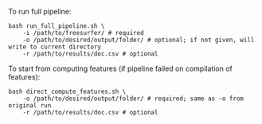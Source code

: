 To run full pipeline:
```
bash run_full_pipeline.sh \
    -i /path/to/freesurfer/ # required
    -o /path/to/desired/output/folder/ # optional; if not given, will write to current directory
    -r /path/to/results/doc.csv # optional
```

To start from computing features (if pipeline failed on compilation of features):
```
bash direct_compute_features.sh \
    -o /path/to/desired/output/folder/ # required; same as -o from original run
    -r /path/to/results/doc.csv # optional
```
